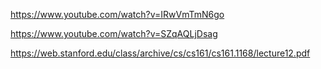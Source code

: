 https://www.youtube.com/watch?v=IRwVmTmN6go

https://www.youtube.com/watch?v=SZqAQLjDsag

https://web.stanford.edu/class/archive/cs/cs161/cs161.1168/lecture12.pdf
